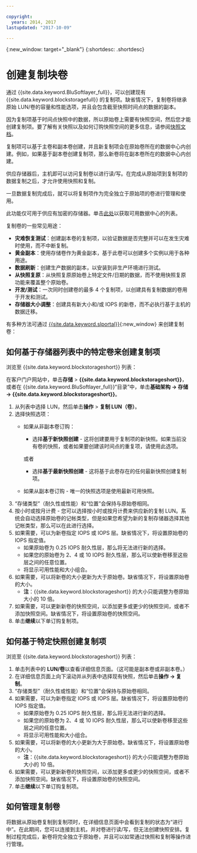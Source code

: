 ```yaml
---

copyright:
  years: 2014, 2017
lastupdated: "2017-10-09"

---
```

{:new_window: target="_blank"}
{:shortdesc: .shortdesc}

# 创建复制块卷

通过 {{site.data.keyword.BluSoftlayer_full}}，可以创建现有 {{site.data.keyword.blockstoragefull}} 的复制项。缺省情况下，复制卷将继承原始 LUN/卷的容量和性能选项，并且会包含截至快照时间点的数据的副本。   

因为复制项基于时间点快照中的数据，所以原始卷上需要有快照空间，然后您才能创建复制项。要了解有关快照以及如何订购快照空间的更多信息，请参阅[快照文档](snapshots.html)。  

复制项可以基于主卷和副本卷创建，并且新复制项会在原始卷所在的数据中心内创建。例如，如果基于副本卷创建复制项，那么新卷将在副本卷所在的数据中心内创建。    

供应存储器后，主机即可以访问复制卷以进行读/写。在完成从原始项到复制项的数据复制之后，才允许使用快照和复制。 

一旦数据复制完成后，就可以将复制项作为完全独立于原始项的卷进行管理和使用。 

此功能仅可用于供应有加密的存储器。单击[此处](new-ibm-block-and-file-storage-location-and-features.html)以获取可用数据中心的列表。 

复制卷的一些常见用途：
- **灾难恢复测试**：创建副本卷的复制项，以验证数据是否完整并可以在发生灾难时使用，而不中断复制。 
- **黄金副本**：使用存储卷作为黄金副本，基于此卷可以创建多个实例以用于各种用途。 
- **数据刷新**：创建生产数据的副本，以安装到非生产环境进行测试。 
- **从快照复原**：从快照复原原始卷上特定文件/日期的数据，而不使用快照复原功能来覆盖整个原始卷。 
- **开发/测试**：一次同时创建卷的最多 4 个复制项，以创建具有复制数据的卷用于开发和测试。 
- **存储器大小调整**：创建具有新大小和/或 IOPS 的新卷，而不必执行基于主机的数据迁移。  
	

有多种方法可通过 [{{site.data.keyword.slportal}}](https://control.softlayer.com/){:new_window} 来创建复制卷： 

## 如何基于存储器列表中的特定卷来创建复制项

浏览至 {{site.data.keyword.blockstorageshort}} 列表：

在客户门户网站中，单击**存储** > **{{site.data.keyword.blockstorageshort}}**，或者在 {{site.data.keyword.BluSoftlayer_full}}“目录”中，单击**基础架构 -> 存储 -> {{site.data.keyword.blockstorageshort}}**。 


1. 从列表中选择 LUN，然后单击**操作** > **复制 LUN（卷）**。 
2. 选择快照选项： 
    - 如果从非副本卷订购：
      - 选择**基于新快照创建** - 这将创建要用于复制项的新快照。如果当前没有卷的快照，或者如果要创建该时间点的重复项，请使用此选项。
    
      或者
      - 选择**基于最新快照创建** - 这将基于此卷存在的任何最新快照创建复制项。 
    - 如果从副本卷订购 - 唯一的快照选项是使用最新可用快照。 
3. “存储类型”（耐久性或性能）和“位置”会保持与原始卷相同。
4. 按小时或按月计费 - 您可以选择按小时或按月计费来供应新的复制 LUN。系统会自动选择原始卷的记帐类型，但是如果您希望为新的复制存储器选择其他记帐类型，那么可以在此进行选择。 
5. 如果需要，可以为新卷指定 IOPS 或 IOPS 层。缺省情况下，将设置原始卷的 IOPS 指定值。 
    - 如果原始卷为 0.25 IOPS 耐久性层，那么将无法进行新的选择。 
    - 如果您的原始卷为 2、4 或 10 IOPS 耐久性层，那么可以使新卷移至这些层之间的任意位置。 
    - 将显示可用性能和大小组合。 
6. 如果需要，可以将新卷的大小更新为大于原始卷。缺省情况下，将设置原始卷的大小。 
    - **注**：{{site.data.keyword.blockstorageshort}} 的大小只能调整为卷原始大小的 10 倍。 
7. 如果需要，可以更新新卷的快照空间，以添加更多或更少的快照空间，或者不添加快照空间。缺省情况下，将设置原始卷的快照空间。 
8. 单击**继续**以下单订购复制项。 



## 如何基于特定快照创建复制项

浏览至 {{site.data.keyword.blockstorageshort}} 列表：

1. 单击列表中的 **LUN/卷**以查看详细信息页面。（这可能是副本卷或非副本卷。） 
2. 在详细信息页面上向下滚动并从列表中选择现有快照，然后单击**操作 -> 复制**。   
3. “存储类型”（耐久性或性能）和“位置”会保持与原始卷相同。 
4. 如果需要，可以为新卷指定 IOPS 或 IOPS 层。缺省情况下，将设置原始卷的 IOPS 指定值。 
    - 如果原始卷为 0.25 IOPS 耐久性层，那么将无法进行新的选择。 
    - 如果您的原始卷为 2、4 或 10 IOPS 耐久性层，那么可以使新卷移至这些层之间的任意位置。 
    - 将显示可用性能和大小组合。 
5. 如果需要，可以将新卷的大小更新为大于原始卷。缺省情况下，将设置原始卷的大小。 
    - **注**：{{site.data.keyword.blockstorageshort}} 的大小只能调整为卷原始大小的 10 倍。 
6. 如果需要，可以更新新卷的快照空间，以添加更多或更少的快照空间，或者不添加快照空间。缺省情况下，将设置原始卷的快照空间。 
7. 单击**继续**以下单订购复制项。 


## 如何管理复制卷

将数据从原始卷复制到复制项时，在详细信息页面中会看到复制的状态为“进行中”。在此期间，您可以连接到主机，并对卷进行读/写，但无法创建快照安排。复制过程完成后，新卷将完全独立于原始卷，并且可以如常通过快照和复制等操作进行管理。 
